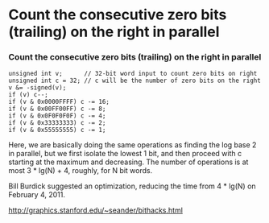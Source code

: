 # Count the consecutive zero bits (trailing) on the right in parallel

### Count the consecutive zero bits (trailing) on the right in parallel



```
unsigned int v;      // 32-bit word input to count zero bits on right
unsigned int c = 32; // c will be the number of zero bits on the right
v &= -signed(v);
if (v) c--;
if (v & 0x0000FFFF) c -= 16;
if (v & 0x00FF00FF) c -= 8;
if (v & 0x0F0F0F0F) c -= 4;
if (v & 0x33333333) c -= 2;
if (v & 0x55555555) c -= 1;
```

Here, we are basically doing the same operations as finding the log base 2  in parallel, but we first isolate the lowest 1 bit, and then proceed with c starting at the maximum and decreasing.   The number of operations is at most 3 * lg(N) + 4, roughly, for N bit words.

Bill Burdick suggested an optimization, reducing the time from 4 * lg(N) on  February 4, 2011.

http://graphics.stanford.edu/~seander/bithacks.html